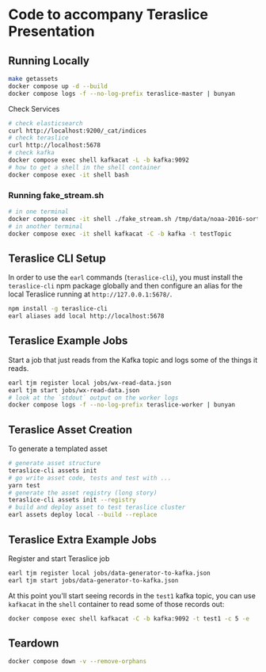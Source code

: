 # Code to accompany Teraslice Presentation

## Running Locally

```bash
make getassets
docker compose up -d --build
docker compose logs -f --no-log-prefix teraslice-master | bunyan
```

Check Services

```bash
# check elasticsearch
curl http://localhost:9200/_cat/indices
# check teraslice
curl http://localhost:5678
# check kafka
docker compose exec shell kafkacat -L -b kafka:9092
# how to get a shell in the shell container
docker compose exec -it shell bash
```

### Running fake_stream.sh

```bash
# in one terminal
docker compose exec -it shell ./fake_stream.sh /tmp/data/noaa-2016-sorted.json
# in another terminal
docker compose exec -it shell kafkacat -C -b kafka -t testTopic
```

## Teraslice CLI Setup

In order to use the `earl` commands (`teraslice-cli`), you must install the
`teraslice-cli` npm package globally and then configure an alias for the local
Teraslice running at `http://127.0.0.1:5678/`.

```bash
npm install -g teraslice-cli
earl aliases add local http://localhost:5678
```

## Teraslice Example Jobs

Start a job that just reads from the Kafka topic and logs some of the things
it reads.

```bash
earl tjm register local jobs/wx-read-data.json
earl tjm start jobs/wx-read-data.json
# look at the `stdout` output on the worker logs
docker compose logs -f --no-log-prefix teraslice-worker | bunyan
```

## Teraslice Asset Creation

To generate a templated asset

```bash
# generate asset structure
teraslice-cli assets init
# go write asset code, tests and test with ...
yarn test
# generate the asset registry (long story)
teraslice-cli assets init --registry
# build and deploy asset to test teraslice cluster
earl assets deploy local --build --replace
```

## Teraslice Extra Example Jobs

Register and start Teraslice job

```bash
earl tjm register local jobs/data-generator-to-kafka.json
earl tjm start jobs/data-generator-to-kafka.json
```

At this point you'll start seeing records in the `test1` kafka topic, you can
use `kafkacat` in the `shell` container to read some of those records out:

```bash
docker compose exec shell kafkacat -C -b kafka:9092 -t test1 -c 5 -e
```

## Teardown

```bash
docker compose down -v --remove-orphans
```
